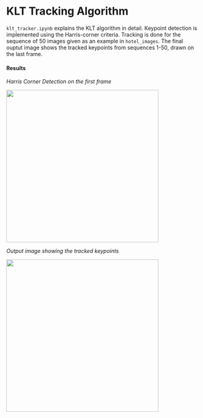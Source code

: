 # KLT Tracking Algorithm

```klt_tracker.ipynb``` explains the KLT algorithm in detail. Keypoint detection is implemented using the Harris-corner criteria. Tracking is done for the sequence of 50 images given as an example in ```hotel_images```. The final ouptut image shows the tracked keypoints from sequences 1-50, drawn on the last frame. 

#### Results

*Harris Corner Detection on the first frame*

<img src="https://user-images.githubusercontent.com/51696913/169210276-5b26ab0a-a324-44f8-b4d3-520eaa798013.png" width="400">


*Output image showing the tracked keypoints*

<img src="https://user-images.githubusercontent.com/51696913/169209597-957fac80-d696-4034-8c5c-bf0e3de3a4b8.png" width="400">

